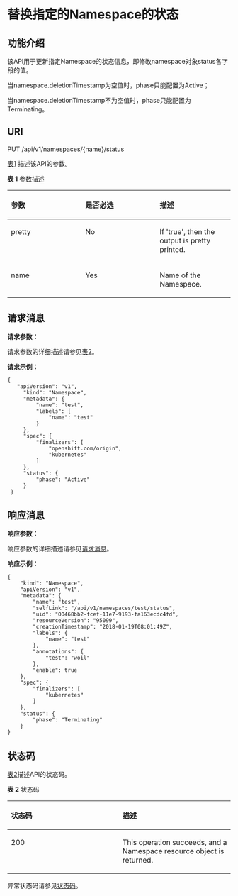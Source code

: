 # 替换指定的Namespace的状态<a name="cce_02_0054"></a>

## 功能介绍<a name="s78dfbbcdb6d145fa829c1398bdff12cb"></a>

该API用于更新指定Namespace的状态信息，即修改namespace对象status各字段的值。

当namespace.deletionTimestamp为空值时，phase只能配置为Active；

当namespace.deletionTimestamp不为空值时，phase只能配置为Terminating。

## URI<a name="se9bde8d3a3a34d63a0b229178d79fb98"></a>

PUT /api/v1/namespaces/\{name\}/status

[表1](#zh-cn_topic_0079615057_table45307656)  描述该API的参数。

**表 1**  参数描述

<a name="zh-cn_topic_0079615057_table45307656"></a>
<table><thead align="left"><tr id="zh-cn_topic_0079615057_row38953736"><th class="cellrowborder" valign="top" width="33.33333333333333%" id="mcps1.2.4.1.1"><p id="zh-cn_topic_0079615057_p1136017"><a name="zh-cn_topic_0079615057_p1136017"></a><a name="zh-cn_topic_0079615057_p1136017"></a>参数</p>
</th>
<th class="cellrowborder" valign="top" width="33.33333333333333%" id="mcps1.2.4.1.2"><p id="p44972123201637"><a name="p44972123201637"></a><a name="p44972123201637"></a>是否必选</p>
</th>
<th class="cellrowborder" valign="top" width="33.33333333333333%" id="mcps1.2.4.1.3"><p id="p18863308201637"><a name="p18863308201637"></a><a name="p18863308201637"></a>描述</p>
</th>
</tr>
</thead>
<tbody><tr id="zh-cn_topic_0079615057_row14679294"><td class="cellrowborder" valign="top" width="33.33333333333333%" headers="mcps1.2.4.1.1 "><p id="zh-cn_topic_0079615057_p48172185"><a name="zh-cn_topic_0079615057_p48172185"></a><a name="zh-cn_topic_0079615057_p48172185"></a>pretty</p>
</td>
<td class="cellrowborder" valign="top" width="33.33333333333333%" headers="mcps1.2.4.1.2 "><p id="zh-cn_topic_0079615057_p9632925"><a name="zh-cn_topic_0079615057_p9632925"></a><a name="zh-cn_topic_0079615057_p9632925"></a>No</p>
</td>
<td class="cellrowborder" valign="top" width="33.33333333333333%" headers="mcps1.2.4.1.3 "><p id="zh-cn_topic_0079615057_p42069424"><a name="zh-cn_topic_0079615057_p42069424"></a><a name="zh-cn_topic_0079615057_p42069424"></a>If 'true', then the output is pretty printed.</p>
</td>
</tr>
<tr id="zh-cn_topic_0079615057_row51347269"><td class="cellrowborder" valign="top" width="33.33333333333333%" headers="mcps1.2.4.1.1 "><p id="zh-cn_topic_0079615057_p65488131"><a name="zh-cn_topic_0079615057_p65488131"></a><a name="zh-cn_topic_0079615057_p65488131"></a>name</p>
</td>
<td class="cellrowborder" valign="top" width="33.33333333333333%" headers="mcps1.2.4.1.2 "><p id="zh-cn_topic_0079615057_p2938434"><a name="zh-cn_topic_0079615057_p2938434"></a><a name="zh-cn_topic_0079615057_p2938434"></a>Yes</p>
</td>
<td class="cellrowborder" valign="top" width="33.33333333333333%" headers="mcps1.2.4.1.3 "><p id="zh-cn_topic_0079615057_p36686634"><a name="zh-cn_topic_0079615057_p36686634"></a><a name="zh-cn_topic_0079615057_p36686634"></a>Name of the Namespace.</p>
</td>
</tr>
</tbody>
</table>

## 请求消息<a name="zh-cn_topic_0079615057_ref458679189"></a>

**请求参数：**

请求参数的详细描述请参见[表2](创建Namespace.md#zh-cn_topic_0079615062_ref458759029)。

**请求示例：**

```
{ 
   "apiVersion": "v1", 
     "kind": "Namespace", 
     "metadata": { 
         "name": "test", 
         "labels": { 
             "name": "test" 
         } 
     }, 
     "spec": { 
         "finalizers": [ 
             "openshift.com/origin", 
             "kubernetes" 
         ] 
     }, 
     "status": { 
         "phase": "Active" 
     } 
 }
```

## 响应消息<a name="s22137f9d150f4ebd8a284f006b9a87e9"></a>

**响应参数：**

响应参数的详细描述请参见[请求消息](#zh-cn_topic_0079615057_ref458679189)。

**响应示例：**

```
{
    "kind": "Namespace",
    "apiVersion": "v1",
    "metadata": {
        "name": "test",
        "selfLink": "/api/v1/namespaces/test/status",
        "uid": "00468bb2-fcef-11e7-9193-fa163ecdc4fd",
        "resourceVersion": "95099",
        "creationTimestamp": "2018-01-19T08:01:49Z",
        "labels": {
            "name": "test"
        },
        "annotations": {
            "test": "woil"
        },
        "enable": true
    },
    "spec": {
        "finalizers": [
            "kubernetes"
        ]
    },
    "status": {
        "phase": "Terminating"
    }
}
```

## 状态码<a name="sebf55a3e1af64b8abeda106aac36ac25"></a>

[表2](#zh-cn_topic_0079615057_table5115727)描述API的状态码。

**表 2**  状态码

<a name="zh-cn_topic_0079615057_table5115727"></a>
<table><thead align="left"><tr id="zh-cn_topic_0079615057_row16339495"><th class="cellrowborder" valign="top" width="50%" id="mcps1.2.3.1.1"><p id="p37586310201637"><a name="p37586310201637"></a><a name="p37586310201637"></a>状态码</p>
</th>
<th class="cellrowborder" valign="top" width="50%" id="mcps1.2.3.1.2"><p id="p24592292201637"><a name="p24592292201637"></a><a name="p24592292201637"></a>描述</p>
</th>
</tr>
</thead>
<tbody><tr id="zh-cn_topic_0079615057_row60797095"><td class="cellrowborder" valign="top" width="50%" headers="mcps1.2.3.1.1 "><p id="zh-cn_topic_0079615057_p25617672"><a name="zh-cn_topic_0079615057_p25617672"></a><a name="zh-cn_topic_0079615057_p25617672"></a>200</p>
</td>
<td class="cellrowborder" valign="top" width="50%" headers="mcps1.2.3.1.2 "><p id="zh-cn_topic_0079615057_p61765553"><a name="zh-cn_topic_0079615057_p61765553"></a><a name="zh-cn_topic_0079615057_p61765553"></a>This operation succeeds, and a Namespace resource object is returned.</p>
</td>
</tr>
</tbody>
</table>

异常状态码请参见[状态码](状态码.md)。


